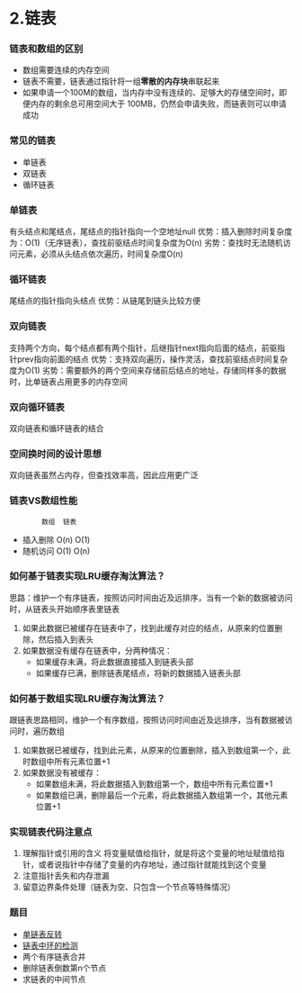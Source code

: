 # 2.链表

### 链表和数组的区别
* 数组需要连续的内存空间
* 链表不需要，链表通过指针将一组**零散的内存块**串联起来
* 如果申请一个100M的数组，当内存中没有连续的、足够大的存储空间时，即便内存的剩余总可用空间大于 100MB，仍然会申请失败，而链表则可以申请成功

### 常见的链表
* 单链表
* 双链表
* 循环链表

### 单链表
有头结点和尾结点，尾结点的指针指向一个空地址null
优势：插入删除时间复杂度为：O(1)（无序链表），查找前驱结点时间复杂度为O(n)
劣势：查找时无法随机访问元素，必须从头结点依次遍历，时间复杂度O(n)

### 循环链表
尾结点的指针指向头结点
优势：从链尾到链头比较方便

### 双向链表
支持两个方向，每个结点都有两个指针，后继指针next指向后面的结点，前驱指针prev指向前面的结点
优势：支持双向遍历，操作灵活，查找前驱结点时间复杂度为O(1)
劣势：需要额外的两个空间来存储前后结点的地址，存储同样多的数据时，比单链表占用更多的内存空间

### 双向循环链表
双向链表和循环链表的结合

### 空间换时间的设计思想
双向链表虽然占内存，但查找效率高，因此应用更广泛

### 链表VS数组性能
			数组	链表
* 插入删除        O(n)        O(1)
* 随机访问        O(1)        O(n)

### 如何基于链表实现LRU缓存淘汰算法？
思路：维护一个有序链表，按照访问时间由近及远排序，当有一个新的数据被访问时，从链表头开始顺序表里链表
1. 如果此数据已被缓存在链表中了，找到此缓存对应的结点，从原来的位置删除，然后插入到表头
2. 如果数据没有缓存在链表中，分两种情况：
	* 如果缓存未满，将此数据直接插入到链表头部
	* 如果缓存已满，删除链表尾结点，将新的数据插入链表头部

### 如何基于数组实现LRU缓存淘汰算法？
跟链表思路相同，维护一个有序数组，按照访问时间由近及远排序，当有数据被访问时，遍历数组
1. 如果数据已被缓存，找到此元素，从原来的位置删除，插入到数组第一个，此时数组中所有元素位置+1
2. 如果数据没有被缓存：
	* 如果数组未满，将此数据插入到数组第一个，数组中所有元素位置+1
	* 如果数组已满，删除最后一个元素，将此数据插入数组第一个，其他元素位置+1

### 实现链表代码注意点
1. 理解指针或引用的含义
将变量赋值给指针，就是将这个变量的地址赋值给指针，或者说指针中存储了变量的内存地址，通过指针就能找到这个变量
2. 注意指针丢失和内存泄漏
3. 留意边界条件处理（链表为空、只包含一个节点等特殊情况）

### 题目
* [单链表反转](https://github.com/phpyk/leetcode/blob/master/data-structure/single_linked_list.go)
* [链表中环的检测](https://github.com/phpyk/leetcode/blob/master/data-structure/single_linked_list.go)
* 两个有序链表合并
* 删除链表倒数第n个节点
* 求链表的中间节点
